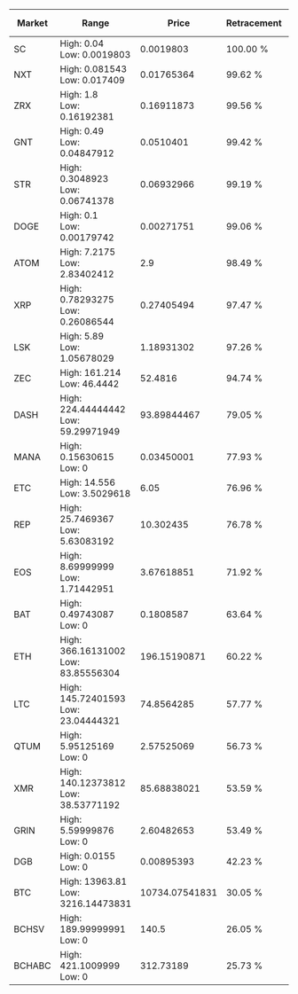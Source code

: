 | Market | Range | Price| Retracement | Doubles to 50% |
| --- | --- | --- | --- | --- |
| SC | High: 0.04<br />Low: 0.0019803 | 0.0019803 | 100.00 % | 10.60 |
| NXT | High: 0.081543<br />Low: 0.017409 | 0.01765364 | 99.62 % | 2.80 |
| ZRX | High: 1.8<br />Low: 0.16192381 | 0.16911873 | 99.56 % | 5.80 |
| GNT | High: 0.49<br />Low: 0.04847912 | 0.0510401 | 99.42 % | 5.28 |
| STR | High: 0.3048923<br />Low: 0.06741378 | 0.06932966 | 99.19 % | 2.69 |
| DOGE | High: 0.1<br />Low: 0.00179742 | 0.00271751 | 99.06 % | 18.73 |
| ATOM | High: 7.2175<br />Low: 2.83402412 | 2.9 | 98.49 % | 1.73 |
| XRP | High: 0.78293275<br />Low: 0.26086544 | 0.27405494 | 97.47 % | 1.90 |
| LSK | High: 5.89<br />Low: 1.05678029 | 1.18931302 | 97.26 % | 2.92 |
| ZEC | High: 161.214<br />Low: 46.4442 | 52.4816 | 94.74 % | 1.98 |
| DASH | High: 224.44444442<br />Low: 59.29971949 | 93.89844467 | 79.05 % | 1.51 |
| MANA | High: 0.15630615<br />Low: 0 | 0.03450001 | 77.93 % | 2.27 |
| ETC | High: 14.556<br />Low: 3.5029618 | 6.05 | 76.96 % | 1.49 |
| REP | High: 25.7469367<br />Low: 5.63083192 | 10.302435 | 76.78 % | 1.52 |
| EOS | High: 8.69999999<br />Low: 1.71442951 | 3.67618851 | 71.92 % | 1.42 |
| BAT | High: 0.49743087<br />Low: 0 | 0.1808587 | 63.64 % | 1.38 |
| ETH | High: 366.16131002<br />Low: 83.85556304 | 196.15190871 | 60.22 % | 1.15 |
| LTC | High: 145.72401593<br />Low: 23.04444321 | 74.8564285 | 57.77 % | 1.13 |
| QTUM | High: 5.95125169<br />Low: 0 | 2.57525069 | 56.73 % | 1.16 |
| XMR | High: 140.12373812<br />Low: 38.53771192 | 85.68838021 | 53.59 % | 1.04 |
| GRIN | High: 5.59999876<br />Low: 0 | 2.60482653 | 53.49 % | 1.07 |
| DGB | High: 0.0155<br />Low: 0 | 0.00895393 | 42.23 % | 0.00 |
| BTC | High: 13963.81<br />Low: 3216.14473831 | 10734.07541831 | 30.05 % | 0.00 |
| BCHSV | High: 189.99999991<br />Low: 0 | 140.5 | 26.05 % | 0.00 |
| BCHABC | High: 421.1009999<br />Low: 0 | 312.73189 | 25.73 % | 0.00 |

